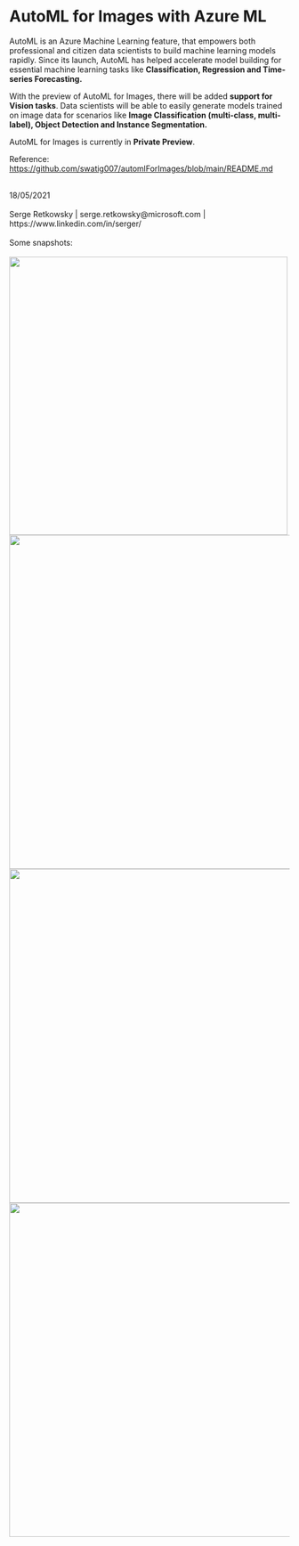 # AutoML for Images with Azure ML

AutoML is an Azure Machine Learning feature, that empowers both professional and citizen data scientists to build machine learning models rapidly. Since its launch, AutoML has helped accelerate model building for essential machine learning tasks like **Classification, Regression and Time-series Forecasting.**

With the preview of AutoML for Images, there will be added **support for Vision tasks**. 
Data scientists will be able to easily generate models trained on image data for scenarios like **Image Classification (multi-class, multi-label), Object Detection and Instance Segmentation.**

AutoML for Images is currently in **Private Preview**.

Reference:
https://github.com/swatig007/automlForImages/blob/main/README.md

<br>
18/05/2021<br><br>
Serge Retkowsky | serge.retkowsky@microsoft.com | https://www.linkedin.com/in/serger/
<br><br>
Some snapshots:
<br><br>
<img src="https://github.com/retkowsky/AutoMLforImages/blob/main/images/automl-images-snapshot (1).jpg?raw=true" width=500>
<img src="https://github.com/retkowsky/AutoMLforImages/blob/main/images/automl-images-snapshot (2).jpg?raw=true" width=600>
<img src="https://github.com/retkowsky/AutoMLforImages/blob/main/images/automl-images-snapshot (3).jpg?raw=true" width=600>
<img src="https://github.com/retkowsky/AutoMLforImages/blob/main/images/automl-images-snapshot (4).jpg?raw=true" width=600>
